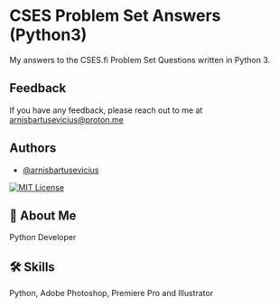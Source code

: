 
# CSES Problem Set Answers (Python3)

My answers to the CSES.fi Problem Set Questions written in Python 3.
## Feedback

If you have any feedback, please reach out to me at arnisbartusevicius@proton.me


## Authors

- [@arnisbartusevicius](https://github.com/arnisbartusevicius)

[![MIT License](https://img.shields.io/badge/License-MIT-green.svg)](https://choosealicense.com/licenses/mit/)


## 🚀 About Me
Python Developer


## 🛠 Skills
Python, Adobe Photoshop, Premiere Pro and Illustrator

